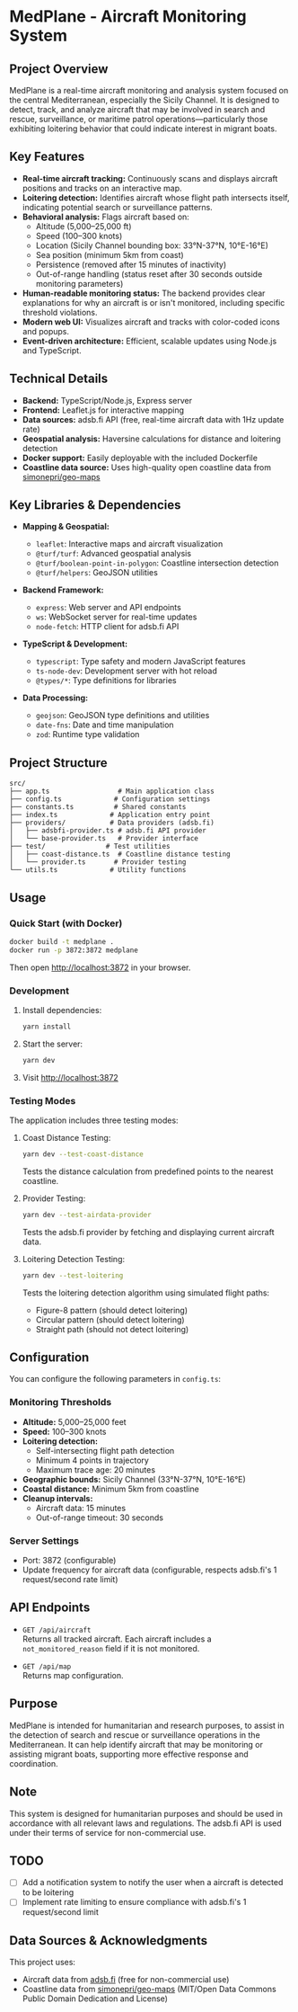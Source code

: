 # MedPlane - Aircraft Monitoring System

## Project Overview
MedPlane is a real-time aircraft monitoring and analysis system focused on the central Mediterranean, especially the Sicily Channel. It is designed to detect, track, and analyze aircraft that may be involved in search and rescue, surveillance, or maritime patrol operations—particularly those exhibiting loitering behavior that could indicate interest in migrant boats.

## Key Features
- **Real-time aircraft tracking:** Continuously scans and displays aircraft positions and tracks on an interactive map.
- **Loitering detection:** Identifies aircraft whose flight path intersects itself, indicating potential search or surveillance patterns.
- **Behavioral analysis:** Flags aircraft based on:
  - Altitude (5,000–25,000 ft)
  - Speed (100–300 knots)
  - Location (Sicily Channel bounding box: 33°N-37°N, 10°E-16°E)
  - Sea position (minimum 5km from coast)
  - Persistence (removed after 15 minutes of inactivity)
  - Out-of-range handling (status reset after 30 seconds outside monitoring parameters)
- **Human-readable monitoring status:** The backend provides clear explanations for why an aircraft is or isn't monitored, including specific threshold violations.
- **Modern web UI:** Visualizes aircraft and tracks with color-coded icons and popups.
- **Event-driven architecture:** Efficient, scalable updates using Node.js and TypeScript.

## Technical Details
- **Backend:** TypeScript/Node.js, Express server
- **Frontend:** Leaflet.js for interactive mapping
- **Data sources:** adsb.fi API (free, real-time aircraft data with 1Hz update rate)
- **Geospatial analysis:** Haversine calculations for distance and loitering detection
- **Docker support:** Easily deployable with the included Dockerfile
- **Coastline data source:** Uses high-quality open coastline data from [simonepri/geo-maps](https://github.com/simonepri/geo-maps)

## Key Libraries & Dependencies
- **Mapping & Geospatial:**
  - `leaflet`: Interactive maps and aircraft visualization
  - `@turf/turf`: Advanced geospatial analysis
  - `@turf/boolean-point-in-polygon`: Coastline intersection detection
  - `@turf/helpers`: GeoJSON utilities

- **Backend Framework:**
  - `express`: Web server and API endpoints
  - `ws`: WebSocket server for real-time updates
  - `node-fetch`: HTTP client for adsb.fi API

- **TypeScript & Development:**
  - `typescript`: Type safety and modern JavaScript features
  - `ts-node-dev`: Development server with hot reload
  - `@types/*`: Type definitions for libraries

- **Data Processing:**
  - `geojson`: GeoJSON type definitions and utilities
  - `date-fns`: Date and time manipulation
  - `zod`: Runtime type validation

## Project Structure
```
src/
├── app.ts                 # Main application class
├── config.ts             # Configuration settings
├── constants.ts          # Shared constants
├── index.ts             # Application entry point
├── providers/           # Data providers (adsb.fi)
│   ├── adsbfi-provider.ts # adsb.fi API provider
│   └── base-provider.ts   # Provider interface
├── test/               # Test utilities
│   ├── coast-distance.ts  # Coastline distance testing
│   └── provider.ts       # Provider testing
└── utils.ts             # Utility functions
```

## Usage

### Quick Start (with Docker)
```sh
docker build -t medplane .
docker run -p 3872:3872 medplane
```
Then open [http://localhost:3872](http://localhost:3872) in your browser.

### Development
1. Install dependencies:
   ```sh
   yarn install
   ```
2. Start the server:
   ```sh
   yarn dev
   ```
3. Visit [http://localhost:3872](http://localhost:3872)

### Testing Modes
The application includes three testing modes:

1. Coast Distance Testing:
   ```sh
   yarn dev --test-coast-distance
   ```
   Tests the distance calculation from predefined points to the nearest coastline.

2. Provider Testing:
   ```sh
   yarn dev --test-airdata-provider
   ```
   Tests the adsb.fi provider by fetching and displaying current aircraft data.

3. Loitering Detection Testing:
   ```sh
   yarn dev --test-loitering
   ```
   Tests the loitering detection algorithm using simulated flight paths:
   - Figure-8 pattern (should detect loitering)
   - Circular pattern (should detect loitering)
   - Straight path (should not detect loitering)

## Configuration

You can configure the following parameters in `config.ts`:

### Monitoring Thresholds
- **Altitude:** 5,000–25,000 feet
- **Speed:** 100–300 knots
- **Loitering detection:**
  - Self-intersecting flight path detection
  - Minimum 4 points in trajectory
  - Maximum trace age: 20 minutes
- **Geographic bounds:** Sicily Channel (33°N-37°N, 10°E-16°E)
- **Coastal distance:** Minimum 5km from coastline
- **Cleanup intervals:**
  - Aircraft data: 15 minutes
  - Out-of-range timeout: 30 seconds

### Server Settings
- Port: 3872 (configurable)
- Update frequency for aircraft data (configurable, respects adsb.fi's 1 request/second rate limit)

## API Endpoints

- `GET /api/aircraft`  
  Returns all tracked aircraft. Each aircraft includes a `not_monitored_reason` field if it is not monitored.

- `GET /api/map`  
  Returns map configuration.

## Purpose

MedPlane is intended for humanitarian and research purposes, to assist in the detection of search and rescue or surveillance operations in the Mediterranean. It can help identify aircraft that may be monitoring or assisting migrant boats, supporting more effective response and coordination.

## Note
This system is designed for humanitarian purposes and should be used in accordance with all relevant laws and regulations. The adsb.fi API is used under their terms of service for non-commercial use.

## TODO
- [ ] Add a notification system to notify the user when a aircraft is detected to be loitering
- [ ] Implement rate limiting to ensure compliance with adsb.fi's 1 request/second limit

## Data Sources & Acknowledgments

This project uses:
- Aircraft data from [adsb.fi](https://adsb.fi) (free for non-commercial use)
- Coastline data from [simonepri/geo-maps](https://github.com/simonepri/geo-maps) (MIT/Open Data Commons Public Domain Dedication and License)
